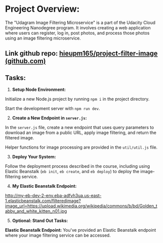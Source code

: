 # **Project Overview:**

The "Udagram Image Filtering Microservice" is a part of the Udacity Cloud Engineering Nanodegree program. It involves creating a web application where users can register, log in, post photos, and process those photos using an image filtering microservice.

## Link github repo: [hieupm165/project-filter-image (github.com)](https://github.com/hieupm165/project-filter-image.git)

## **Tasks:**

1. **Setup Node Environment:**

Initialize a new Node.js project by running `npm i` in the project directory.

Start the development server with `npm run dev`.

2. **Create a New Endpoint in `server.js`:**

In the `server.js` file, create a new endpoint that uses query parameters to download an image from a public URL, apply image filtering, and return the filtered image.

Helper functions for image processing are provided in the `util/util.js` file.

3. **Deploy Your System:**

Follow the deployment process described in the course, including using Elastic Beanstalk (`eb init`, `eb create`, and `eb deploy`) to deploy the image-filtering service.

4. **My Elastic Beanstalk Endpoint:**

http://my-eb-dev-2-env.eba-adfvh3ua.us-east-1.elasticbeanstalk.com/filteredimage?image_url=https://upload.wikimedia.org/wikipedia/commons/b/bd/Golden_tabby_and_white_kitten_n01.jpg

5. **Optional: Stand Out Tasks:**

**Elastic Beanstalk Endpoint:** You've provided an Elastic Beanstalk endpoint where your image filtering service can be accessed.
